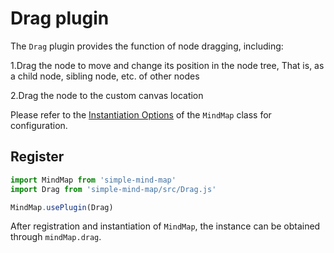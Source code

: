 # Drag plugin

The `Drag` plugin provides the function of node dragging, including:

1.Drag the node to move and change its position in the node tree, That is, as a child node, sibling node, etc. of other nodes

2.Drag the node to the custom canvas location

Please refer to the [Instantiation Options](/mind-map/#/doc/zh/constructor) of the `MindMap` class for configuration.

## Register

```js
import MindMap from 'simple-mind-map'
import Drag from 'simple-mind-map/src/Drag.js'

MindMap.usePlugin(Drag)
```

After registration and instantiation of `MindMap`, the instance can be obtained through `mindMap.drag`.

